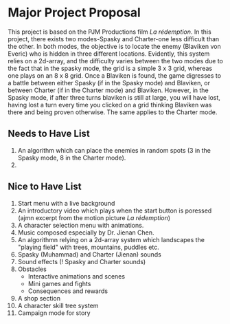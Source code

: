 # Major Project Proposal
This project is based on the PJM Productions film *La rédemption*. In this project, there exists two modes-Spasky and Charter-one less difficult than the other. In both modes, the objective is to locate the enemy (Blaviken von Everic) who is hidden in three different locations. Evidently, this system relies on a 2d-array, and the difficulty varies between the two modes due to the fact that in the spasky mode, the grid is a simple 3 x 3 grid, whereas one plays on an 8 x 8 grid. Once a Blaviken is found, the game digresses to a battle between either Spasky (if in the Spasky mode) and Blaviken, or between Charter (if in the Charter mode) and Blaviken. However, in the Spasky mode, if after three turns blaviken is still at large, you will have lost, having lost a turn every time you clicked on a grid thinking Blaviken was there and being proven otherwise. The same applies to the Charter mode. 

## Needs to Have List
1. An algorithm which can place the enemies in random spots (3 in the Spasky mode, 8 in the Charter mode).
2. 

## Nice to Have List
1. Start menu with a live background 
2. An introductory video which plays when the start button is poressed (ajmn excerpt from the motion picture  *La rédemption*)
3. A character selection menu with animations.
4. Music composed especially by Dr. Jienan Chen.
5. An algorithmn relying on a 2d-array system which landscapes the "playing field" with trees, mountains, puddles etc.
6. Spasky (Muhammad) and Charter (Jienan) sounds
7. Sound effects (! Spasky and Charter sounds)
8. Obstacles
   * Interactive animations and scenes
   * Mini games and fights
   * Consequences and rewards
9. A shop section
10. A character skill tree system
11. Campaign mode for story
